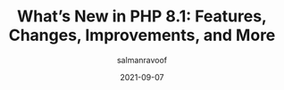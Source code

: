 ---
author: salmanravoof
date: 2021-09-07
publisher: kinsta
tags:
  - php
target_url: https://kinsta.com/blog/php-8-1/
title: "What’s New in PHP 8.1: Features, Changes, Improvements, and More"
---